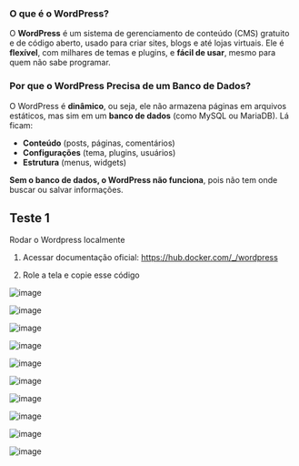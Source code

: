 ### **O que é o WordPress?**  

O **WordPress** é um sistema de gerenciamento de conteúdo (CMS) gratuito e de código aberto, usado para criar sites, blogs e até lojas virtuais. Ele é **flexível**, com milhares de temas e plugins, e **fácil de usar**, mesmo para quem não sabe programar.  

### **Por que o WordPress Precisa de um Banco de Dados?**  

O WordPress é **dinâmico**, ou seja, ele não armazena páginas em arquivos estáticos, mas sim em um **banco de dados** (como MySQL ou MariaDB). Lá ficam:  
- **Conteúdo** (posts, páginas, comentários)  
- **Configurações** (tema, plugins, usuários)  
- **Estrutura** (menus, widgets)  

**Sem o banco de dados, o WordPress não funciona**, pois não tem onde buscar ou salvar informações.

## Teste 1

Rodar o Wordpress localmente

1. Acessar documentação oficial:
https://hub.docker.com/_/wordpress

2. Role a tela e copie esse código

![image](https://github.com/user-attachments/assets/4ac23622-3950-43e1-b991-056657fdcb1f)

![image](https://github.com/user-attachments/assets/af0303ba-51b4-48f6-a655-f4379adee47b)

![image](https://github.com/user-attachments/assets/73d70764-44bc-449a-9a43-cdc4eb6448f6)

![image](https://github.com/user-attachments/assets/bc776630-1cb7-4a19-a3a9-e7ec35d9b5b6)

![image](https://github.com/user-attachments/assets/b74d32cb-69c8-403d-9c04-b4f747d9432c)

![image](https://github.com/user-attachments/assets/da16c74e-238c-4b00-9cc6-7f2b6a443a24)

![image](https://github.com/user-attachments/assets/6e1422a7-aa73-4c95-88ff-d5d1e1ed2433)

![image](https://github.com/user-attachments/assets/336d963f-9f79-4c6d-ad0c-8594f531a509)

![image](https://github.com/user-attachments/assets/a7a25533-7eef-4d0c-9525-cf7a2d614da1)

![image](https://github.com/user-attachments/assets/0ac5f771-c3e4-4c71-a6a8-549329e92637)
